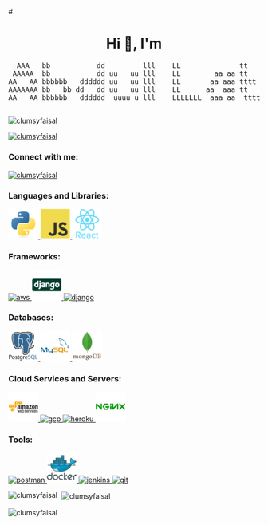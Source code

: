 #<h1 align="center">Hi 👋, I'm</h1>

<pre align="center">
  AAA   bb           dd         lll    LL              tt                   fff 
 AAAAA  bb           dd uu   uu lll    LL        aa aa tt      eee    eee  ff   
AA   AA bbbbbb   dddddd uu   uu lll    LL       aa aaa tttt  ee   e ee   e ffff 
AAAAAAA bb   bb dd   dd uu   uu lll    LL      aa  aaa tt    eeeee  eeeee  ff   
AA   AA bbbbbb   dddddd  uuuu u lll    LLLLLLL  aaa aa  tttt  eeeee  eeeee ff   
                                                                                
</pre>



<p align="left">
  <img src="https://komarev.com/ghpvc/?username=clumsyfaisal&label=Profile%20views&color=0e75b6&style=flat" alt="clumsyfaisal" />
</p>

<p align="left"> <a href="https://twitter.com/clumsyfaisal" target="blank">
   <img src="https://img.shields.io/twitter/follow/clumsyfaisal?logo=twitter&style=for-the-badge" alt="clumsyfaisal" /></a>
</p>

<!--
<p align="left">
  <a href="https://github.com/ryo-ma/github-profile-trophy">
    <img src="https://github-profile-trophy.vercel.app/?username=clumsyfaisal" alt="clumsyfaisal" />
  </a>
</p>

<p align="left">
  <a href="https://twitter.com/clumsyfaisal" target="blank">
    <img src="https://img.shields.io/twitter/follow/clumsyfaisal?logo=twitter&style=for-the-badge" alt="clumsyfaisal" />
  </a>
</p>
-->

<!-- ### Blogs posts -->
<!-- BLOG-POST-LIST:START -->
<!-- BLOG-POST-LIST:END -->

<h3 align="left">Connect with me:</h3>

<p align="left">
  <a href="https://dev.to/clumsyfaisal" target="blank">
    <img align="center" src="https://cdn.jsdelivr.net/npm/simple-icons@3.0.1/icons/dev-dot-to.svg" alt="clumsyfaisal" height="40" width="50" />
  </a>
<!-- 
  <a href="https://twitter.com/clumsyfaisal" target="blank">
    <img align="center" src="https://www.flaticon.com/free-icon/twitter_733579?term=twitter&page=1&position=4&page=1&position=4&related_id=733579&origin=tag#" alt="clumsyfaisal" height="40" width="50" />
  </a>

  <a href="https://instagram.com/arbitratorfaisal" target="blank">
    <img align="center" src="https://www.flaticon.com/free-icon/instagram_2111463?term=instagram&page=1&position=2&page=1&position=2&related_id=2111463&origin=tag#" alt="arbitratorfaisal" height="40" width="50" />
  </a>
  
    <a href="https://www.linkedin.com/in/faisal-ansari-173b2176/" target="blank">
    <img align="center" src="https://www.flaticon.com/free-icon/instagram_2111463?term=instagram&page=1&position=2&page=1&position=2&related_id=2111463&origin=tag#" alt="faisal" height="40" width="50" />
  </a> 
-->
</p>

<h3 align="left">Languages and Libraries:</h3>

<p align="left">
  <a href="https://www.python.org" target="_blank">
    <img src="https://raw.githubusercontent.com/devicons/devicon/master/icons/python/python-original.svg" alt="python" width="60" height="60"/>
  </a>

  <a href="https://developer.mozilla.org/en-US/docs/Web/JavaScript" target="_blank">
    <img src="https://raw.githubusercontent.com/devicons/devicon/master/icons/javascript/javascript-original.svg" alt="javascript" width="60" height="60"/>
   </a>

  <a href="https://reactjs.org/" target="_blank">
    <img src="https://raw.githubusercontent.com/devicons/devicon/master/icons/react/react-original-wordmark.svg" alt="react" width="60" height="60"/>
  </a>
</p>


<h3 align="left">Frameworks:</h3>

<p align="left">
  <a href="https://odoo.com" target="_blank">
    <img src="https://odoocdn.com/openerp_website/static/src/img/assets/svg/odoo_logo.svg" alt="aws" width="90" height="75"/>
  </a>

  <a href="https://www.djangoproject.com/" target="_blank">
    <img src="https://raw.githubusercontent.com/devicons/devicon/master/icons/django/django-original.svg" alt="django" width="60" height="60"/>
  </a>

  <a href="https://www.django-rest-framework.org/" target="_blank">
    <img src="https://www.django-rest-framework.org/img/logo.png" alt="django" width="100" height="75"/>
  </a>
</p>


<h3 align="left">Databases:</h3>

<p align="left">
  <a href="https://www.postgresql.org" target="_blank">
    <img src="https://raw.githubusercontent.com/devicons/devicon/master/icons/postgresql/postgresql-original-wordmark.svg" alt="postgresql" width="60" height="60"/>
  </a>

  <a href="https://www.mysql.com/" target="_blank">
    <img src="https://raw.githubusercontent.com/devicons/devicon/master/icons/mysql/mysql-original-wordmark.svg" alt="mysql" width="60" height="60"/>
   </a>

   <a href="https://www.mongodb.com/" target="_blank">
     <img src="https://raw.githubusercontent.com/devicons/devicon/master/icons/mongodb/mongodb-original-wordmark.svg" alt="mongodb" width="60" height="60"/>
   </a>
</p>


<h3 align="left">Cloud Services and Servers:</h3>
<p align="left">
  <a href="https://aws.amazon.com" target="_blank">
    <img src="https://raw.githubusercontent.com/devicons/devicon/master/icons/amazonwebservices/amazonwebservices-original-wordmark.svg" alt="aws" width="60" height="60"/>
  </a>

  <a href="https://cloud.google.com" target="_blank">
    <img src="https://www.vectorlogo.zone/logos/google_cloud/google_cloud-icon.svg" alt="gcp" width="60" height="60"/>
  </a>

   <a href="https://heroku.com" target="_blank">
    <img src="https://www.vectorlogo.zone/logos/heroku/heroku-icon.svg" alt="heroku" width="60" height="60"/>
   </a>

   <a href="https://www.nginx.com" target="_blank">
     <img src="https://raw.githubusercontent.com/devicons/devicon/master/icons/nginx/nginx-original.svg" alt="nginx" width="60" height="60"/>
   </a>
</p>


<h3 align="left">Tools:</h3>
<p align="left">
  <a href="https://postman.com" target="_blank">
    <img src="https://www.vectorlogo.zone/logos/getpostman/getpostman-icon.svg" alt="postman" width="60" height="60"/>
  </a>

  <a href="https://www.docker.com/" target="_blank">
    <img src="https://raw.githubusercontent.com/devicons/devicon/master/icons/docker/docker-original-wordmark.svg" alt="docker" width="60" height="60"/>
  </a>

  <a href="https://www.jenkins.io" target="_blank">
    <img src="https://www.vectorlogo.zone/logos/jenkins/jenkins-icon.svg" alt="jenkins" width="60" height="60"/>
  </a>

  <a href="https://git-scm.com/" target="_blank">
    <img src="https://www.vectorlogo.zone/logos/git-scm/git-scm-icon.svg" alt="git" width="60" height="60"/>
  </a>
</p>


<p>
  <img align="left" src="https://github-readme-stats.vercel.app/api/top-langs?username=clumsyfaisal&show_icons=true&locale=en&layout=compact" alt="clumsyfaisal" />
</p>

<p>&nbsp;
  <img align="center" src="https://github-readme-stats.vercel.app/api?username=clumsyfaisal&show_icons=true&locale=en" alt="clumsyfaisal" />
</p>

<p>
  <img align="center" src="https://github-readme-streak-stats.herokuapp.com/?user=clumsyfaisal&" alt="clumsyfaisal" />
</p>

